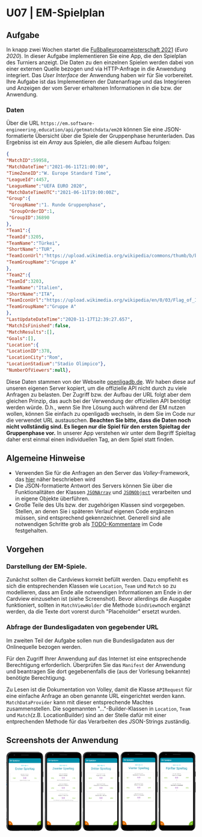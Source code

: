 # U07 | EM-Spielplan

## Aufgabe

In knapp zwei Wochen startet die [Fußballeuropameisterschaft 2021](https://de.wikipedia.org/wiki/Fu%C3%9Fball-Europameisterschaft_2021) (_Euro 2020_). In dieser Aufgabe implementieren Sie eine App, die den Spielplan des Turniers anzeigt. Die Daten zu den einzelnen Spielen werden dabei von einer externen Quelle bezogen und via HTTP-Anfrage in die Anwendung integriert. Das _User Interface_ der Anwendung haben wir für Sie vorbereitet. Ihre Aufgabe ist das Implementieren der Datenanfrage und das Integrieren und Anzeigen der vom Server erhaltenen Informationen in die bzw. der Anwendung.

### Daten

Über die URL `https://em.software-engineering.education/api/getmatchdata/em20` können Sie eine JSON-formatierte Übersicht über die Spiele der Gruppenphase herunterladen. Das Ergebniss ist ein _Array_ aus Spielen, die alle diesem Aufbau folgen:

``` json
{
"MatchID":59958,
"MatchDateTime":"2021-06-11T21:00:00",
"TimeZoneID":"W. Europe Standard Time",
"LeagueId":4457,
"LeagueName":"UEFA EURO 2020",
"MatchDateTimeUTC":"2021-06-11T19:00:00Z",
"Group":{
 "GroupName":"1. Runde Gruppenphase",
 "GroupOrderID":1,
 "GroupID":36890
},
"Team1":{
"TeamId":3205,
"TeamName":"Türkei",
"ShortName":"TUR",
"TeamIconUrl":"https://upload.wikimedia.org/wikipedia/commons/thumb/b/b4/Flag_of_Turkey.svg/2000px-Flag_of_Turkey.svg.png",
"TeamGroupName":"Gruppe A"
},
"Team2":{
"TeamId":3203,
"TeamName":"Italien",
"ShortName":"ITA",
"TeamIconUrl":"https://upload.wikimedia.org/wikipedia/en/0/03/Flag_of_Italy.svg",
"TeamGroupName":"Gruppe A"
},
"LastUpdateDateTime":"2020-11-17T12:39:27.657",
"MatchIsFinished":false,
"MatchResults":[],
"Goals":[],
"Location":{
"LocationID":378,
"LocationCity":"Rom",
"LocationStadium":"Stadio Olimpico"},
"NumberOfViewers":null},
```

Diese Daten stammen von der Webseite [openligadb.de](https://www.openligadb.de/). Wir haben diese auf unseren eigenen Server kopiert, um die offizielle API nicht durch zu viele Anfragen zu belasten. Der Zugriff bzw. der Aufbau der URL folgt aber dem gleichen Prinzip, das auch bei der Verwendung der offiziellen API benötigt werden würde. D.h., wenn Sie Ihre Lösung auch während der EM nutzen wollen, können Sie einfach zu openligadb wechseln, in dem Sie im Code nur die verwendet URL austauschen. **Beachten Sie bitte, dass die Daten noch nicht vollständig sind. Es liegen nur die Spiel für den ersten Spieltag der Gruppenphase vor.** In unserer App verstehen wir unter dem Begriff Spieltag daher erst einmal einen individuellen Tag, an dem Spiel statt finden.

## Algemeine Hinweise

* Verwenden Sie für die Anfragen an den Server das _Volley_-Framework, das [hier](https://developer.android.com/training/volley) näher beschrieben wird
* Die JSON-formatierte Antwort des Servers können Sie über die Funktionalitäten der Klassen [`JSONArray`](https://developer.android.com/reference/org/json/JSONArray) und [`JSONObject`](https://developer.android.com/reference/org/json/JSONObject) verarbeiten und in eigene Objekte überführen.
* Große Teile des UIs bzw. der zugehörigen Klassen sind vorgegeben. Stellen, an denen Sie i späteren Verlauf eigenen Code ergänzen müssen, sind entsprechend gekennzeichnet. Generell sind alle notwendigen Schritte grob als [TODO-Kommentare](https://www.jetbrains.com/help/idea/using-todo.html) im Code festgehalten.

## Vorgehen
### Darstellung der EM-Spiele.  
Zunächst sollten die Cardviews korrekt befüllt werden. Dazu empfiehlt es sich die entsprechenden Klassen wie `Location`, `Team` und `Match` so zu modellieren, dass am Ende alle notwendigen Informationen am Ende in der Cardview einzusehen ist (siehe Screenshot).
Bevor allerdings die Ausgabe funktioniert, sollten in `MatchViewHolder` die Methode `bindView`noch ergänzt werden, da die Texte dort vorerst durch "Placeholder" ersetzt wurden.

### Abfrage der Bundesligadaten von gegebender URL
Im zweiten Teil der Aufgabe sollen nun die Bundesligadaten aus der Onlinequelle bezogen werden.

Für den Zugriff Ihrer Anwendung auf das Internet ist eine entsprechende Berechtigung erforderlich. Überprüfen Sie das `Manifest` der Anwendung und beantragen Sie dort gegebenenfalls die (aus der Vorlesung bekannte) benötigte Berechtigung.

Zu Lesen ist die Dokumentation von Volley, damit die Klasse `APIRequest` für eine einfache Anfrage an oben genannte URL eingerichtet werden kann. `MatchDataProvider` kann mit dieser entsprechende Machtes zusammenstellen. Die sogemannten "..."-Builder-Klassen in `Location`, `Team` und `Match`(z.B. LocationBuilder) sind an der Stelle dafür mit einer entprechenden Methode für das Verarbeiten des JSON-Strings zuständig.

## Screenshots der Anwendung

![Screenshots der Laufapp](./docs/screenshots.png)
